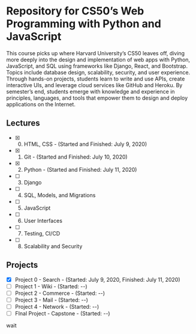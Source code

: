 # Repository for CS50’s Web Programming with Python and JavaScript

This course picks up where Harvard University’s CS50 leaves off, diving more deeply into the design and implementation of web apps with Python, JavaScript, and SQL using frameworks like Django, React, and Bootstrap. Topics include database design, scalability, security, and user experience. Through hands-on projects, students learn to write and use APIs, create interactive UIs, and leverage cloud services like GitHub and Heroku. By semester’s end, students emerge with knowledge and experience in principles, languages, and tools that empower them to design and deploy applications on the Internet.

## Lectures

- [x] 0. HTML, CSS - (Started and Finished: July 9, 2020)
- [x] 1. Git - (Started and Finished: July 10, 2020)
- [x] 2. Python - (Started and Finished: July 11, 2020)
- [ ] 3. Django
- [ ] 4. SQL, Models, and Migrations
- [ ] 5. JavaScript
- [ ] 6. User Interfaces
- [ ] 7. Testing, CI/CD
- [ ] 8. Scalability and Security

## Projects 
 - [x] Project 0 - Search - (Started: July 9, 2020, Finished: July 11, 2020) 
 - [ ] Project 1 - Wiki - (Started: --)
 - [ ] Project 2 - Commerce - (Started: --)
 - [ ] Project 3 - Mail - (Started: --)
 - [ ] Project 4 - Network - (Started: --)
 - [ ] FInal Project - Capstone - (Started: --)

 wait






